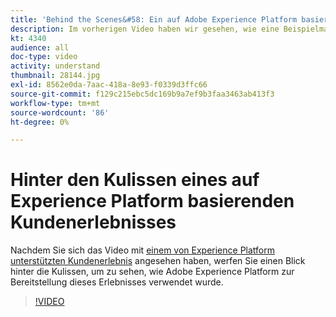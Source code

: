 ```yaml
---
title: 'Behind the Scenes&#58: Ein auf Adobe Experience Platform basierendes Kundenerlebnis'
description: Im vorherigen Video haben wir gesehen, wie eine Beispielmarke, Luma, in der Lage war, ein reichhaltiges, lohnendes und relevantes Kundenerlebnis zu schaffen. In diesem Video wird gezeigt, wie Adobe Experience Platform zum Ausführen dieses Journey verwendet wird.
kt: 4340
audience: all
doc-type: video
activity: understand
thumbnail: 28144.jpg
exl-id: 8562e0da-7aac-418a-8e93-f0339d3ffc66
source-git-commit: f129c215ebc5dc169b9a7ef9b3faa3463ab413f3
workflow-type: tm+mt
source-wordcount: '86'
ht-degree: 0%

---
```


# Hinter den Kulissen eines auf Experience Platform basierenden Kundenerlebnisses

Nachdem Sie sich das Video mit [einem von Experience Platform unterstützten Kundenerlebnis](customer-experience.md) angesehen haben, werfen Sie einen Blick hinter die Kulissen, um zu sehen, wie Adobe Experience Platform zur Bereitstellung dieses Erlebnisses verwendet wurde.

>[!VIDEO](https://video.tv.adobe.com/v/28144?quality=12&learn=on)
